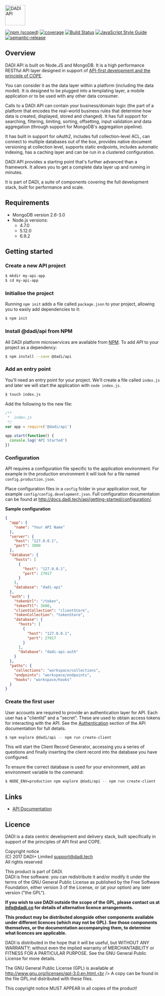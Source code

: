 <img src="http://52.209.207.148/assets/products/dadi-api-full.png" alt="DADI API" height="65"/>

[![npm (scoped)](https://img.shields.io/npm/v/@dadi/api.svg?maxAge=10800&style=flat-square)](https://www.npmjs.com/package/@dadi/api)
[![coverage](https://img.shields.io/badge/coverage-85%25-yellow.svg?style=flat-square)](https://github.com/dadi/api)
[![Build Status](https://travis-ci.org/dadi/api.svg?branch=master)](https://travis-ci.org/dadi/api)
[![JavaScript Style Guide](https://img.shields.io/badge/code%20style-standard-brightgreen.svg?style=flat-square)](http://standardjs.com/)
[![semantic-release](https://img.shields.io/badge/%20%20%F0%9F%93%A6%F0%9F%9A%80-semantic--release-e10079.svg?style=flat-square)](https://github.com/semantic-release/semantic-release)

## Overview

DADI API is built on Node.JS and MongoDB. It is a high performance RESTful API layer designed in support of [API-first development and the principle of COPE](https://github.com/dadi/api/blob/docs/docs/apiFirst.md).

You can consider it as the data layer within a platform (including the data model). It is designed to be plugged into a templating layer, a mobile application or to be used with any other data consumer.

Calls to a DADI API can contain your business/domain logic (the part of a platform that encodes the real-world business rules that determine how data is created, displayed, stored and changed). It has full support for searching, filtering, limiting, sorting, offsetting, input validation and data aggregation (through support for MongoDB's aggregation pipeline).

It has built in support for oAuth2, includes full collection-level ACL, can connect to multiple databases out of the box, provides native document versioning at collection level, supports static endpoints, includes automatic indexing, has a caching layer and can be run in a clustered configuration.

DADI API provides a starting point that's further advanced than a framework. It allows you to get a complete data layer up and running in minutes.

It is part of DADI, a suite of components covering the full development stack, built for performance and scale.

## Requirements

* MongoDB version 2.6-3.0
* Node.js versions:
   * 4.7.0
   * 5.12.0
   * 6.9.2

## Getting started

### Create a new API project

```bash
$ mkdir my-api-app
$ cd my-api-app
```

### Initialise the project

Running `npm init` adds a file called `package.json` to your project, allowing you to easily add dependencies to it:

```bash
$ npm init
```

### Install @dadi/api from NPM

All DADI platform microservices are available from [NPM](https://www.npmjs.com/). To add *API* to your project as a dependency:

```bash
$ npm install --save @dadi/api
```

### Add an entry point

You'll need an entry point for your project. We'll create a file called `index.js` and later we will start the application with `node index.js`.

```bash
$ touch index.js
```

Add the following to the new file:

```js
/**
 *  index.js
 */
var app = require('@dadi/api')

app.start(function() {
  console.log('API Started')
})
```

### Configuration

API requires a configuration file specific to the application environment. For example in the production environment it will look for a file named `config.production.json`.

Place configuration files in a `config` folder in your application root, for example `config/config.development.json`. Full configuration documentation can be found at http://docs.dadi.tech/api/getting-started/configuration/.

**Sample configuration**

```json
{
  "app": {
    "name": "Your API Name"
  },
  "server": {
    "host": "127.0.0.1",
    "port": 3000
  },
  "database": {
    "hosts": [
      {
        "host": "127.0.0.1",
        "port": 27017
      }
    ],
    "database": "dadi-api"
  },
  "auth": {
    "tokenUrl": "/token",
    "tokenTtl": 3600,
    "clientCollection": "clientStore",
    "tokenCollection": "tokenStore",
    "database": {
      "hosts": [
        {
          "host": "127.0.0.1",
          "port": 27017
        }
      ],
      "database": "dadi-api-auth"
    }
  },
  "paths": {
    "collections": "workspace/collections",
    "endpoints": "workspace/endpoints",
    "hooks": "workspace/hooks"
  }
}
```

### Create the first user

User accounts are required to provide an authentication layer for API. Each user has a "clientId" and a "secret". These are used to obtain access tokens for interacting with the API. See the [Authentication](http://docs.dadi.tech/api/concepts/authentication/) section of the API documentation for full details.

```bash
$ npm explore @dadi/api -- npm run create-client
```

This will start the Client Record Generator, accessing you a series of questions and finally inserting the client record into the database you have configured.

To ensure the correct database is used for your environment, add an environment variable to the command:

```bash
$ NODE_ENV=production npm explore @dadi/api -- npm run create-client
```

## Links
* [API Documentation](http://docs.dadi.tech/api/)

## Licence

DADI is a data centric development and delivery stack, built specifically in support of the principles of API first and COPE.

Copyright notice<br />
(C) 2017 DADI+ Limited <support@dadi.tech><br />
All rights reserved

This product is part of DADI.<br />
DADI is free software: you can redistribute it and/or modify
it under the terms of the GNU General Public License as published by
the Free Software Foundation, either version 3 of the License, or
(at your option) any later version ("the GPL").

**If you wish to use DADI outside the scope of the GPL, please
contact us at info@dadi.co for details of alternative licence
arrangements.**

**This product may be distributed alongside other components
available under different licences (which may not be GPL). See
those components themselves, or the documentation accompanying
them, to determine what licences are applicable.**

DADI is distributed in the hope that it will be useful,
but WITHOUT ANY WARRANTY; without even the implied warranty of
MERCHANTABILITY or FITNESS FOR A PARTICULAR PURPOSE.  See the
GNU General Public License for more details.

The GNU General Public License (GPL) is available at
http://www.gnu.org/licenses/gpl-3.0.en.html.<br />
A copy can be found in the file GPL.md distributed with
these files.

This copyright notice MUST APPEAR in all copies of the product!
